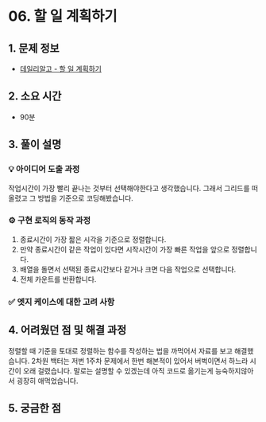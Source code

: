 # 06. 할 일 계획하기

## 1. 문제 정보
- [데일리알고 - 할 일 계획하기](https://dailyalgo.kr/ko/problems/186)

## 2. 소요 시간
- 90분

## 3. 풀이 설명
### 💡 아이디어 도출 과정

작업시간이 가장 빨리 끝나는 것부터 선택해야한다고 생각했습니다. 그래서 그리드를 떠올렸고
그 방법을 기준으로 코딩해봤습니다.

### ⚙️ 구현 로직의 동작 과정

1. 종료시간이 가장 짧은 시각을 기준으로 정렬합니다.
2. 만약 종료시간이 같은 작업이 있다면 시작시간이 가장 빠른 작업을 앞으로 정렬합니다.
3. 배열을 돌면서 선택된 종료시간보다 같거나 크면 다음 작업으로 선택합니다.
4. 전체 카운트를 반환합니다.

### ✅ 엣지 케이스에 대한 고려 사항

## 4. 어려웠던 점 및 해결 과정

정렬할 때 기준을 토대로 정렬하는 함수를 작성하는 법을 까먹어서 자료를 보고 해결했습니다. 
2차원 백터는 저번 1주차 문제에서 한번 해본적이 있어서 버벅이면서 하느라 시간이 오래 걸렸습니다. 
말로는 설명할 수 있겠는데 아직 코드로 옮기는게 능숙하지않아서 굉장히 애먹었습니다.

## 5. 궁금한 점

